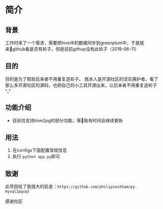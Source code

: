 # 简介

## 背景

工作时来了一个需求，需要把hive中的数据同步到greenplum中，于是就来github看是否有轮子。但是目前githup没有此轮子（2019-06-11）

## 目的

目的是为了帮助后来者不用重复造轮子。
我本人是开源社区的坚实拥护者，看了那么多开源社区的源码，也把自己的小工具开源出来，让后来者不用重复造轮子 ^_^

## 功能介绍

- 目前仅支持hive2pg的部分功能，等我有时间会继续更新


## 用法

1. 在configs下面配置常规信息
2. 执行 `python app.py`即可

## 致谢

此项目给了我很大的启发：`https://github.com/philipsoutham/py-mysql2pgsql`

感谢社区